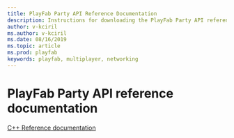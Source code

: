 ```yaml
---
title: PlayFab Party API Reference Documentation
description: Instructions for downloading the PlayFab Party API reference documentation.
author: v-kciril
ms.author: v-kciril
ms.date: 08/16/2019
ms.topic: article
ms.prod: playfab
keywords: playfab, multiplayer, networking
---
```


# PlayFab Party API reference documentation
[C++ Reference documentation](reference/party_members.md)

